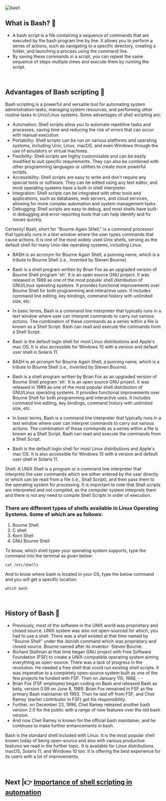 
![bash](https://github.com/hegdepavankumar/A-Shell-Script/assets/85627085/34907cf1-ec47-4c73-8d64-5f50374b8462)

## What is Bash? 🤔

- A bash script is a file containing a sequence of commands that are executed by the bash program line by line. It allows you to perform a series of actions, such as navigating to a specific directory, creating a folder, and launching a process using the command line.
- By saving these commands in a script, you can repeat the same sequence of steps multiple times and execute them by running the script.

<br>

## Advantages of Bash scripting 🤩

Bash scripting is a powerful and versatile tool for automating system administration tasks, managing system resources, and performing other routine tasks in Unix/Linux systems. Some advantages of shell scripting are:

- Automation: Shell scripts allow you to automate repetitive tasks and processes, saving time and reducing the risk of errors that can occur with manual execution.
- Portability: Shell scripts can be run on various platforms and operating systems, including Unix, Linux, macOS, and even Windows through the use of emulators or virtual machines.
- Flexibility: Shell scripts are highly customizable and can be easily modified to suit specific requirements. They can also be combined with other programming languages or utilities to create more powerful scripts.
- Accessibility: Shell scripts are easy to write and don't require any special tools or software. They can be edited using any text editor, and most operating systems have a built-in shell interpreter.
- Integration: Shell scripts can be integrated with other tools and applications, such as databases, web servers, and cloud services, allowing for more complex automation and system management tasks.
- Debugging: Shell scripts are easy to debug, and most shells have built-in debugging and error-reporting tools that can help identify and fix issues quickly.

Certainly! Bash, short for "Bourne Again SHell," is a command processor that typically runs in a text window where the user types commands that cause actions. It is one of the most widely used Unix shells, serving as the default shell for many Unix-like operating systems, including Linux.

- BASH is an acronym for Bourne Again Shell, a punning name, which is a tribute to Bourne Shell (i.e., invented by Steven Bourne).

- Bash is a shell program written by Brian Fox as an upgraded version of Bourne Shell program 'sh'. It is an open source GNU project. It was released in 1989 as one of the most popular shell distribution of GNU/Linux operating systems. It provides functional improvements over Bourne Shell for both programming and interactive uses. It includes command line editing, key bindings, command history with unlimited size, etc.  
- In basic terms, Bash is a command line interpreter that typically runs in a text window where user can interpret commands to carry out various actions. The combination of these commands as a series within a file is known as a Shell Script. Bash can read and execute the commands from a Shell Script.
- Bash is the default login shell for most Linux distributions and Apple's mac OS. It is also accessible for Windows 10 with a version and default user shell in Solaris 11.
- BASH is an acronym for Bourne Again Shell, a punning name, which is a tribute to Bourne Shell (i.e., invented by Steven Bourne).
- Bash is a shell program written by Brian Fox as an upgraded version of Bourne Shell program 'sh'. It is an open source GNU project. It was released in 1989 as one of the most popular shell distribution of GNU/Linux operating systems. It provides functional improvements over Bourne Shell for both programming and interactive uses. It includes command line editing, key bindings, command history with unlimited size, etc.
- In basic terms, Bash is a command line interpreter that typically runs in a text window where user can interpret commands to carry out various actions. The combination of these commands as a series within a file is known as a Shell Script. Bash can read and execute the commands from a Shell Script.
- Bash is the default login shell for most Linux distributions and Apple's mac OS. It is also accessible for Windows 10 with a version and default user shell in Solaris 11.

Shell: A UNIX Shell is a program or a command line interpreter that interprets the user commands which are either entered by the user directly or which can be read from a file (i.e., Shall Script), and then pass them to the operating system for processing. It is important to note that Shall scripts are interpreted and not compiled, as the computer system interprets them and there is not any need to compile Shell Scripts in order of execution.

### There are different types of shells available in Linux Operating Systems. Some of which are as follows:

1. Bourne Shell
2. C shell
3. Korn Shell
4. GNU Bourne Shell

To know, which shell types your operating system supports, type the command into the terminal as given below:

` cat /etc/shells  `  

And to know where bash is located in your OS, type the below command and you will get a specific location:

` which bash `   

<br>

## History of Bash 🔄

- Previously, most of the software in the UNIX world was proprietary and closed source. UNIX system was also not open-sourced for which, you had to use a shell. There was a shell existed at that time named by "Bourne Shell" under the /bin/sh command which was proprietary and closed source. Bourne named after its inventor- Steven Bourne.
- Richard Stallman at that time began GNU project with Free Software Foundation (FSF) to create a UNIX-compatible operating system aiming everything as open-source. There was a lack of progress in the revolution. He needed a free shell that could run existing shell scripts. It was imperative to a completely open-source system built as one of the few projects he funded with FSF. Then on January 110, 1988, - - 
- Brian Fox (FSF employee) began coding on Bash and released Bash as beta, version 0.99 on June 8, 1989.
Brian Fox remained in FSF as the primary Bash maintainer till 1993. Then he laid off from FSF, and Chet Ramey (earlier contributor in FSF) got his responsibility.
- Further, on December 23, 1996, Chet Ramey released another bash version 2.0 for the public with a range of new features over the old bash version.
- And now Chet Ramey is known for the official bash maintainer, and he continues to make further enhancements in bash.

Bash is the standard shell included with Linux. It is the most popular shell known today of being open-source and also with various productive features we read in the further topic. It is available for Linux distributions, macOS, Solaris 11, and Windows 10 too. It is offering the best experience for its users with a lot of improvements.

<br>

## Next |👉 [Importance of shell scripting in automation]()
